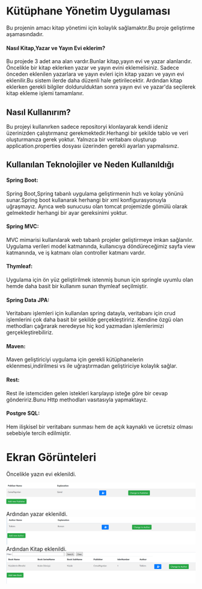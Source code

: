 # Kütüphane Yönetim Uygulaması

Bu projenin amacı kitap yönetimi için kolaylık sağlamaktır.Bu proje geliştirme aşamasındadır.

#### Nasıl Kitap,Yazar ve Yayın Evi eklerim?

Bu projede 3 adet ana alan vardır.Bunlar kitap,yayın evi ve yazar alanlarıdır. Öncelikle bir kitap eklerken yazar ve yayın evini eklemelisiniz.
Sadece önceden eklenilen yazarlara ve yayın evleri için kitap yazarı ve yayın evi eklenilir.Bu sistem ilerde daha düzenli hale getirilecektir.
Ardından kitap eklerken gerekli bilgiler doldurulduktan sonra yayın evi ve yazar'da seçilerek kitap ekleme işlemi tamamlanır.

## Nasıl Kullanırım?

Bu projeyi kullanırken sadece repositoryi klonlayarak kendi ideniz üzerinizden çalıştırmanız gerekmektedir.Herhangi bir şekilde tablo ve veri oluşturmanıza gerek yoktur.
Yalnızca bir veritabanı oluşturup application.properties dosyası üzerinden gerekli ayarları yapmalısınız.

## Kullanılan Teknolojiler ve Neden Kullanıldığı

#### Spring Boot: 
 Spring Boot,Spring tabanlı uygulama geliştirmenin hızlı ve kolay yönünü sunar.Spring boot kullanarak herhangi bir xml konfigurasyonuyla uğraşmayız. Ayrıca web sunucusu olan tomcat
 projemizde gömülü olarak gelmektedir herhangi bir ayar gereksinimi yoktur.
 
 #### Spring MVC: 
 MVC mimarisi kullanılarak web tabanlı projeler geliştirmeye imkan sağlanılır. Uygulama verileri model katmanında, kullanıcıya döndüreceğimiz sayfa view katmanında, ve iş katmanı
 olan controller katmanı vardır.
 
 #### Thymleaf:
 Uygulama için ön yüz geliştirilmek istenmiş bunun için springle uyumlu olan hemde daha basit bir kullanım sunan thymleaf seçilmiştir.
 
 #### Spring Data JPA:
 Veritabanı işlemleri için kullanılan spring datayla, veritabanı için crud işlemlerini çok daha basit bir şekilde gerçekleştiririz. Kendine özgü olan methodları çağırarak 
 neredeyse hiç kod yazmadan işlemlerimizi gerçekleştirebiliriz.
 
  #### Maven:
  Maven geliştiriciyi uygulama için gerekli kütüphanelerin eklenmesi,indirilmesi vs ile uğraştırmadan geliştiriciye kolaylık sağlar.
  
  #### Rest: 
  Rest ile istemciden gelen istekleri karşılayıp isteğe göre bir cevap göndeririz.Bunu Http methodları vasıtasıyla yapmaktayız.
  
  #### Postgre SQL:
   Hem ilişkisel bir veritabanı sunması hem de açık kaynaklı ve ücretsiz olması sebebiyle tercih edilmiştir.
   
   # Ekran Görünteleri
   Öncelikle yazın evi eklenildi.
   
![Image](https://github.com/cemalgungor/library_system/blob/master/publisher.png)
   Ardından yazar eklenildi.
   ![Image](https://github.com/cemalgungor/library_system/blob/master/authorr.png)
 Ardından Kitap eklenildi.
  ![Image](https://github.com/cemalgungor/library_system/blob/master/book.png)
